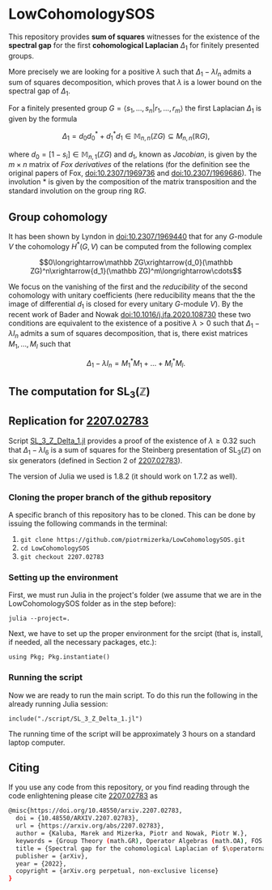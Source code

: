 # LowCohomologySOS
This repository provides **sum of squares** witnesses for the existence of the **spectral gap** for the first **cohomological Laplacian** $\Delta_1$ for finitely presented groups. 

More precisely we are looking for a positive $\lambda$ such that $\Delta_1-\lambda I_n$ admits a sum of squares decomposition, which proves that $\lambda$ is a lower bound on the spectral gap of $\Delta_1$. 

For a finitely presented group $G=\langle s_1,\ldots,s_n|r_1,\ldots,r_m\rangle$ the first Laplacian $\Delta_1$ is given by the formula

$$\Delta_1=d_0d_0^*+d_1^*d_1\in\mathbb M_{n,n}(\mathbb ZG)\subseteq M_{n,n}(\mathbb RG),$$

where $d_0=\left[1-s_i\right]\in\mathbb M_{n,1}(\mathbb ZG)$ and $d_1$, known as *Jacobian*, is given by the $m\times n$ matrix of *Fox derivatives* of the relations (for the definition see the original papers of Fox, [doi:10.2307/1969736](https://www.jstor.org/stable/1969736#metadata_info_tab_contents) and [doi:10.2307/1969686](https://www.jstor.org/stable/1969686#metadata_info_tab_contents)). The involution $*$ is given by the composition of the matrix transposition and the standard involution on the group ring $\mathbb RG$.  

## Group cohomology
It has been shown by Lyndon in [doi:10.2307/1969440](https://www.jstor.org/stable/1969440) that for any $G$-module $V$ the cohomology $H^*(G,V)$ can be computed from the following complex

$$0\longrightarrow\mathbb ZG\xrightarrow{d_0}(\mathbb ZG)^n\xrightarrow{d_1}(\mathbb ZG)^m\longrightarrow\cdots$$

We focus on the vanishing of the first and the *reducibility* of the second cohomology with unitary coefficients (here reducibility means that the the image of differential $d_1$ is closed for every unitary $G$-module $V$).
By the recent work of Bader and Nowak [doi:10.1016/j.jfa.2020.108730](https://www.sciencedirect.com/science/article/pii/S0022123620302731) these two conditions are equivalent to the existence of a positive $\lambda>0$ such that $\Delta_1-\lambda I_n$ admits a sum of squares decomposition, that is, there exist matrices $M_1,\ldots,M_l$ such that

$$
\Delta_1-\lambda I_n=M_1^*M_1+\ldots+M_l^*M_l.
$$


## The computation for $\operatorname{SL}_3(\mathbb{Z})$


## Replication for [2207.02783](https://arxiv.org/abs/2207.02783)

Script [SL_3_Z_Delta_1.jl](./scripts/SL_3_Z_Delta_1.jl) provides a proof of the existence of $\lambda\geq 0.32$ such that $\Delta_1-\lambda I_6$ is a sum of squares for the Steinberg presentation of $\operatorname{SL}_3(\mathbb{Z})$ on six generators (defined in Section 2 of [2207.02783](https://arxiv.org/abs/2207.02783)).

The version of Julia we used is 1.8.2 (it should work on 1.7.2 as well).

### Cloning the proper branch of the github repository

A specific branch of this repository has to be cloned. This can be done by issuing the following commands in the terminal:

1. ```git clone https://github.com/piotrmizerka/LowCohomologySOS.git```
2. ```cd LowCohomologySOS```
3. ```git checkout 2207.02783```

### Setting up the environment
First, we must run Julia in the project's folder (we assume that we are in the LowCohomologySOS folder as in the step before):

```julia --project=.```

Next, we have to set up the proper environment for the srcipt (that is, install, if needed, all the necessary packages, etc.):

```using Pkg; Pkg.instantiate()```

### Running the script
Now we are ready to run the main script. To do this run the following in the already running Julia session:

```include("./script/SL_3_Z_Delta_1.jl")```

The running time of the script will be approximately 3 hours on a standard laptop computer.

## Citing
If you use any code from this repository, or you find reading through the code enlightening please cite [2207.02783](https://arxiv.org/abs/2207.02783) as
```bash
@misc{https://doi.org/10.48550/arxiv.2207.02783,
  doi = {10.48550/ARXIV.2207.02783},  
  url = {https://arxiv.org/abs/2207.02783},  
  author = {Kaluba, Marek and Mizerka, Piotr and Nowak, Piotr W.},  
  keywords = {Group Theory (math.GR), Operator Algebras (math.OA), FOS: Mathematics, FOS: Mathematics},  
  title = {Spectral gap for the cohomological Laplacian of $\operatorname{SL}_3(\mathbb{Z})$},
  publisher = {arXiv},  
  year = {2022},  
  copyright = {arXiv.org perpetual, non-exclusive license}
}
